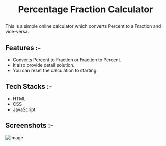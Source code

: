 # <p align="center">Percentage Fraction Calculator</div>

 This is a simple online calculator which converts Percent to a Fraction and vice-versa.

## Features :-

- Converts Percent to Fraction or Fraction to Percent.
- It also provide detail solution.
- You can reset the calculation to starting.

## Tech Stacks :-

- HTML
- CSS
- JavaScript

## Screenshots :-

![image](https://github.com/Rakesh9100/CalcDiverse/assets/73993775/3e9341d1-25c4-426e-b615-6f7ccaed2baa)

